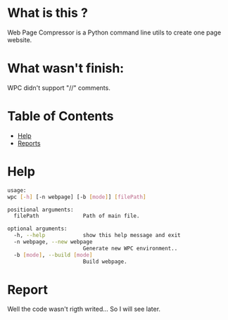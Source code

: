 # What is this ?

Web Page Compressor is a Python command line utils to create one page website.

# What wasn't finish:

WPC didn't support "//" comments.

# Table of Contents

* [Help](#help)
* [Reports](#reports)

# Help

```sh
usage:
wpc [-h] [-n webpage] [-b [mode]] [filePath]

positional arguments:
  filePath              Path of main file.

optional arguments:
  -h, --help            show this help message and exit
  -n webpage, --new webpage
                        Generate new WPC environment..
  -b [mode], --build [mode]
                        Build webpage.
```

# Report

Well the code wasn't rigth writed... So I will see later.
